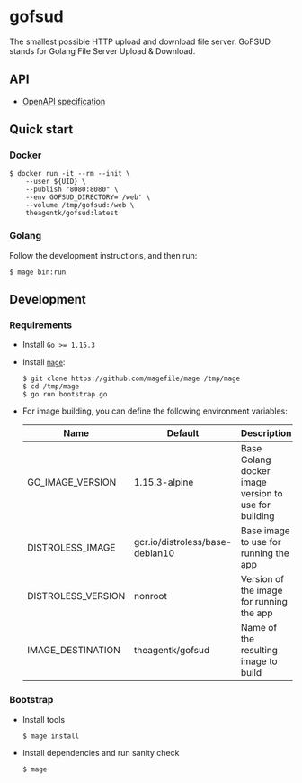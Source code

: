 # gofsud
The smallest possible HTTP upload and download file server. 
GoFSUD stands for Golang File Server Upload & Download.

## API
* [OpenAPI specification](https://app.swaggerhub.com/apis/AgentKarbon/gofsud)

## Quick start

### Docker
```shell script
$ docker run -it --rm --init \
    --user ${UID} \
    --publish "8080:8080" \
    --env GOFSUD_DIRECTORY='/web' \
    --volume /tmp/gofsud:/web \
    theagentk/gofsud:latest
```

### Golang
Follow the development instructions, and then run:
```shell script
$ mage bin:run
```

## Development
### Requirements
* Install `Go >= 1.15.3`
* Install [`mage`](https://magefile.org/):
  ```shell script
  $ git clone https://github.com/magefile/mage /tmp/mage
  $ cd /tmp/mage
  $ go run bootstrap.go
  ```
* For image building, you can define the following environment variables:

  |        Name        |             Default             | Description                                          |
  |--------------------|---------------------------------|------------------------------------------------------|
  | GO_IMAGE_VERSION   | 1.15.3-alpine                   | Base Golang docker image version to use for building |
  | DISTROLESS_IMAGE   | gcr.io/distroless/base-debian10 | Base image to use for running the app                |
  | DISTROLESS_VERSION | nonroot                         | Version of the image for running the app             |
  | IMAGE_DESTINATION  | theagentk/gofsud                | Name of the resulting image to build                 |

### Bootstrap
* Install tools
  ```shell script
  $ mage install
  ```
* Install dependencies and run sanity check
  ```shell script
  $ mage
  ```
